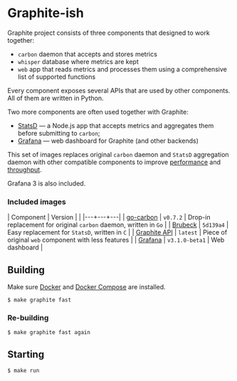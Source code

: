 # Graphite-ish

Graphite project consists of three components that designed to work together:

* `carbon` daemon that accepts and stores metrics
* `whisper` database where metrics are kept
* `web` app that reads metrics and processes them using a comprehensive list of
supported functions

Every component exposes several APIs that are used by other components. All of
them are written in Python.

Two more components are often used together with Graphite:

* [StatsD](https://github.com/etsy/statsd) — a Node.js app that accepts metrics
and aggregates them before submitting to `carbon`;
* [Grafana](https://github.com/grafana/grafana) — web dashboard for Graphite (and
other backends)

This set of images replaces original `carbon` daemon and `StatsD` aggregation
daemon with other compatible components to improve
[performance](https://github.com/lomik/go-carbon/tree/v0.7.2#performance) and
[throughput](https://github.com/github/brubeck/tree/5d139a4#faq).

Grafana 3 is also included.

### Included images
| Component | Version |  |
|---+---+---|
| [go-carbon](https://github.com/lomik/go-carbon/tree/v0.7.2) | `v0.7.2` | Drop-in replacement for original `carbon` daemon, written in `Go` |
| [Brubeck](https://github.com/github/brubeck/tree/5d139a4) | `5d139a4` | Easy replacement for `StatsD`, written in `C` |
| [Graphite API](https://github.com/brutasse/graphite-api) | `latest` | Piece of original `web` component with less features |
| [Grafana](https://github.com/grafana/grafana/tree/v3.1.0-beta1) | `v3.1.0-beta1` | Web dashboard |

## Building

Make sure [Docker](https://www.docker.com/products/docker) and
[Docker Compose](https://www.docker.com/products/docker-compose) are installed.

```
$ make graphite fast
```

### Re-building

```
$ make graphite fast again
```

## Starting

```
$ make run
```
